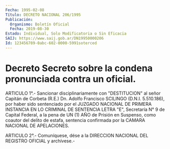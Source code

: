 ```yaml
---
Fecha: 1995-02-08
Título: DECRETO NACIONAL 206/1995
Publicación:
  Organismo: Boletín Oficial
  Fecha: 2019-08-30
Estado: Individual, Solo Modificatoria o Sin Eficacia
SAIJ: https://www.saij.gob.ar/DN19950000206
Id: 123456789-0abc-602-0000-5991soterced
---
```

# Decreto Secreto sobre la condena pronunciada contra un oficial.

<a id="1"></a>
ARTICULO 1°.- Sancionar disciplinariamente con "DESTITUCION" al señor Capitán de Corbeta (R.E.) Dn. Adolfo Francisco SCILINGO (D.N.I. 5.510.186), por haber sido sentenciado por el JUZGADO NACIONAL DE PRIMERA INSTANCIA EN LO CRIMINAL DE SENTENCIA LETRA "E", Secretaría N° 9 de Capital Federal, a la pena de UN (1) AÑO de Prisión en Suspenso, como coautor del delito de estafa, sentencia confirmada por la CAMARA NACIONAL DE APELACIONES.

<a id="2"></a>
ARTICULO 2°.- Comuníquese, dése a la DIRECCION NACIONAL DEL REGISTRO OFICIAL y archívese.-